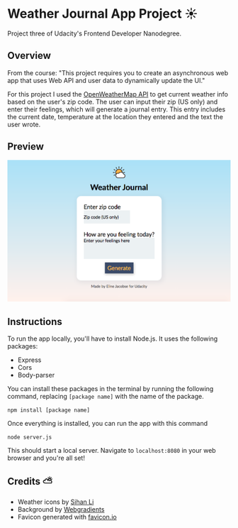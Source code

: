 # Weather Journal App Project :sunny:

Project three of Udacity's Frontend Developer Nanodegree. 

## Overview
From the course: "This project requires you to create an asynchronous web app that uses Web API and user data to dynamically update the UI."

For this project I used the [OpenWeatherMap API](https://openweathermap.org/api) to get current weather info based on the user's zip code. The user can input their zip (US only) and enter their feelings, which will generate a journal entry. This entry includes the current date, temperature at the location they entered and the text the user wrote. 

## Preview

![Homepage screenshot](website/img/weather-app.png)

## Instructions

To run the app locally, you'll have to install Node.js. It uses the following packages:
- Express
- Cors
- Body-parser

You can install these packages in the terminal by running the following command, replacing `[package name]` with the name of the package. 
```
npm install [package name]
```

Once everything is installed, you can run the app with this command
```
node server.js
```
This should start a local server. Navigate to `localhost:8080` in your web browser and you're all set! 


## Credits :partly_sunny:
- Weather icons by [Sihan Li](https://www.iconfinder.com/Neolau1119)
- Background by [Webgradients](https://webgradients.com/)
- Favicon generated with [favicon.io](https://favicon.io/)